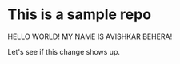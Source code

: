 # This is a sample repo
HELLO WORLD! MY NAME IS AVISHKAR BEHERA!

Let's see if this change shows up.
